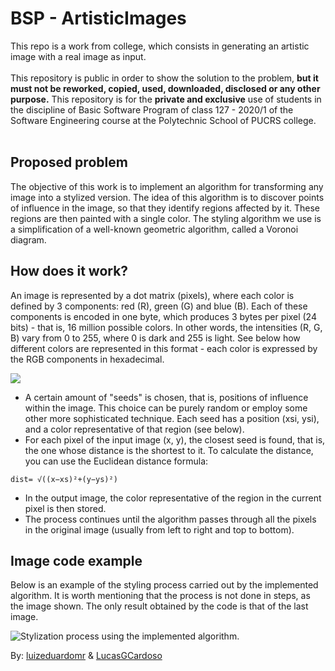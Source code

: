 # BSP - ArtisticImages
This repo is a work from college, which consists in generating an artistic image with a real image as input.
</br>
</br>
This repository is public in order to show the solution to the problem, __but it must not be reworked, copied, used, downloaded, disclosed or any other purpose.__ This repository is for the __private and exclusive__ use of students in the discipline of Basic Software Program of class 127 - 2020/1 of the Software Engineering course at the Polytechnic School of PUCRS college. 
</br>
</br>

## Proposed problem
The objective of this work is to implement an algorithm for transforming any image into a stylized version.
The idea of this algorithm is to discover points of influence in the image, so that they identify regions affected by it. These regions are then painted with a single color.
The styling algorithm we use is a simplification of a well-known geometric algorithm, called a Voronoi diagram.

## How does it work?
An image is represented by a dot matrix (pixels), where each color is defined by 3 components: red (R), green (G) and blue (B). Each of these components is encoded in one byte, which produces 3 bytes per pixel (24 bits) - that is, 16 million possible colors. In other words, the intensities (R, G, B) vary from 0 to 255, where 0 is dark and 255 is light.
See below how different colors are represented in this format - each color is expressed by the RGB components in hexadecimal.

<img align="center" src="https://i.imgur.com/j56OBAk.png">


- A certain amount of "seeds" is chosen, that is, positions of influence within the image. This choice can be purely random or employ some other more sophisticated technique. Each seed has a position (xsi, ysi), and a color representative of that region (see below).
- For each pixel of the input image (x, y), the closest seed is found, that is, the one whose distance is the shortest to it. To calculate the distance, you can use the Euclidean distance formula:

```
dist= √((x−xs)²+(y−ys)²)
```

- In the output image, the color representative of the region in the current pixel is then stored.
- The process continues until the algorithm passes through all the pixels in the original image (usually from left to right and top to bottom).


## Image code example
Below is an example of the styling process carried out by the implemented algorithm. It is worth mentioning that the process is not done in steps, as the image shown. 
The only result obtained by the code is that of the last image.

![Stylization process using the implemented algorithm.](https://mflash.github.io/progswb2/trab/t1-201-jhhe4udhv7/muitasfacins.jpg)


By: [luizeduardomr](https://github.com/luizeduardomr) & [LucasGCardoso](https://github.com/LucasGCardoso)
